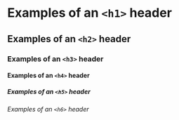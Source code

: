 # Examples of an `<h1>` header
## Examples of an `<h2>` header
### Examples of an `<h3>` header
#### Examples of an `<h4>` header
##### Examples of an `<h5>` header
###### Examples of an `<h6>` header
